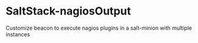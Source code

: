 # SaltStack-nagiosOutput
Customize beacon to execute nagios plugins in a salt-minion with multiple instances 
